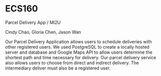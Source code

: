 # ECS160
Parcel Delivery App / Mi2U 

Cindy Chao, Gloria Chen, Jason Wan 

Our Parcel Delivery Application allows users to schedule deliveries with other registered users. We used PostgreSQL to create a locally hosted server and database and Google Maps API to allow users determine the shortest path and time necessary for delivery. Our parcel delivery service also allows users to choose from direct and indirect delivery. The intermediary deliver must also be a registered user. 
